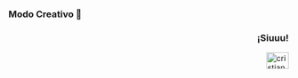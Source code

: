 ### Modo Creativo 🔭

<h3 align="center">  </h3>


<h3 align="left"> </h3>
<p align="left">
  
  <h3 align="right"> ¡Siuuu! </h3>
 
<a href="https://instagram.com/cristiano" target="blank"><img align="right" src="https://raw.githubusercontent.com/rahuldkjain/github-profile-readme-generator/master/src/images/icons/Social/instagram.svg" alt="cristiano" height="30" width="40" /></a>  
</p>
